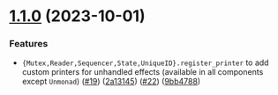 # [1.1.0](https://github.com/RedPRL/algaeff/compare/1.0.0...1.1.0) (2023-10-01)

### Features

- `{Mutex,Reader,Sequencer,State,UniqueID}.register_printer` to add custom printers for unhandled effects (available in all components except `Unmonad`) ([#19](https://github.com/RedPRL/algaeff/issues/19)) ([2a13145](https://github.com/RedPRL/algaeff/commit/2a13145bca6ef107cb7d80f61c8e34b297d4c723)) ([#22](https://github.com/RedPRL/algaeff/issues/22)) ([9bb4788](https://github.com/RedPRL/algaeff/commit/9bb4788bcab99b3dd40432da87a6de1810c6ad42))

